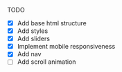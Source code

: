 TODO

- [x] Add base html structure
- [x] Add styles
- [x] Add sliders
- [x] Implement mobile responsiveness
- [x] Add nav
- [ ] Add scroll animation
